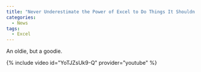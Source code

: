 ```yaml
---
title: "Never Underestimate the Power of Excel to Do Things It Shouldn't"
categories:
  - News
tags:
  - Excel
---
```


An oldie, but a goodie.

{% include video id="YoTJZsUk9-Q" provider="youtube" %}
